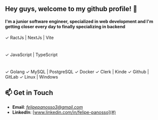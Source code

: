 ## Hey guys, welcome to my github profile! 👋
#### I'm a junior software engineer, specialized in web development and I'm getting closer every day to finally specializing in backend

✓ RactJs | NextJs | Vite 
#
✓ JavaScript | TypeScript 
#
✓ Golang 
✓ MySQL | PostgreSQL 
✓ Docker 
✓ Clerk | Kinde 
✓ Github | GitLab 
✓ Linux | Windows 

## 📫 Get in Touch  
-  **Email**: *felipepanosso3@gmail.com*  
-  **LinkedIn**: [www.linkedin.com/in/felipe-panosso](#)  
